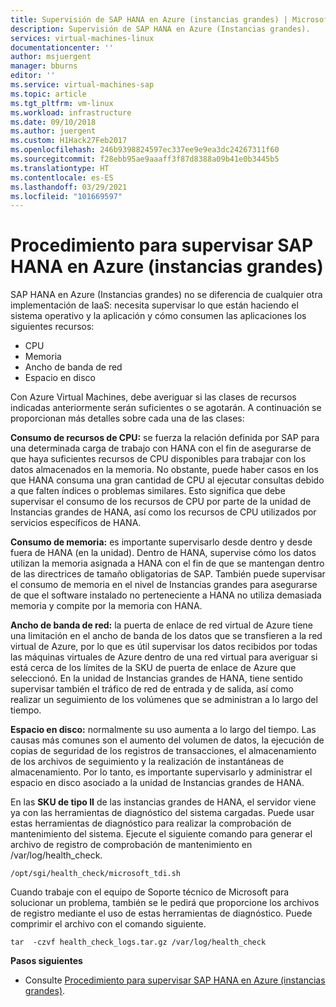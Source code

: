```yaml
---
title: Supervisión de SAP HANA en Azure (instancias grandes) | Microsoft Docs
description: Supervisión de SAP HANA en Azure (Instancias grandes).
services: virtual-machines-linux
documentationcenter: ''
author: msjuergent
manager: bburns
editor: ''
ms.service: virtual-machines-sap
ms.topic: article
ms.tgt_pltfrm: vm-linux
ms.workload: infrastructure
ms.date: 09/10/2018
ms.author: juergent
ms.custom: H1Hack27Feb2017
ms.openlocfilehash: 246b9398824597ec337ee9e9ea3dc24267311f60
ms.sourcegitcommit: f28ebb95ae9aaaff3f87d8388a09b41e0b3445b5
ms.translationtype: HT
ms.contentlocale: es-ES
ms.lasthandoff: 03/29/2021
ms.locfileid: "101669597"
---
```

# <a name="how-to-monitor-sap-hana-large-instances-on-azure"></a>Procedimiento para supervisar SAP HANA en Azure (instancias grandes)

SAP HANA en Azure (Instancias grandes) no se diferencia de cualquier otra implementación de IaaS: necesita supervisar lo que están haciendo el sistema operativo y la aplicación y cómo consumen las aplicaciones los siguientes recursos:

- CPU
- Memoria
- Ancho de banda de red
- Espacio en disco

Con Azure Virtual Machines, debe averiguar si las clases de recursos indicadas anteriormente serán suficientes o se agotarán. A continuación se proporcionan más detalles sobre cada una de las clases:

**Consumo de recursos de CPU:** se fuerza la relación definida por SAP para una determinada carga de trabajo con HANA con el fin de asegurarse de que haya suficientes recursos de CPU disponibles para trabajar con los datos almacenados en la memoria. No obstante, puede haber casos en los que HANA consuma una gran cantidad de CPU al ejecutar consultas debido a que falten índices o problemas similares. Esto significa que debe supervisar el consumo de los recursos de CPU por parte de la unidad de Instancias grandes de HANA, así como los recursos de CPU utilizados por servicios específicos de HANA.

**Consumo de memoria:** es importante supervisarlo desde dentro y desde fuera de HANA (en la unidad). Dentro de HANA, supervise cómo los datos utilizan la memoria asignada a HANA con el fin de que se mantengan dentro de las directrices de tamaño obligatorias de SAP. También puede supervisar el consumo de memoria en el nivel de Instancias grandes para asegurarse de que el software instalado no perteneciente a HANA no utiliza demasiada memoria y compite por la memoria con HANA.

**Ancho de banda de red:** la puerta de enlace de red virtual de Azure tiene una limitación en el ancho de banda de los datos que se transfieren a la red virtual de Azure, por lo que es útil supervisar los datos recibidos por todas las máquinas virtuales de Azure dentro de una red virtual para averiguar si está cerca de los límites de la SKU de puerta de enlace de Azure que seleccionó. En la unidad de Instancias grandes de HANA, tiene sentido supervisar también el tráfico de red de entrada y de salida, así como realizar un seguimiento de los volúmenes que se administran a lo largo del tiempo.

**Espacio en disco:** normalmente su uso aumenta a lo largo del tiempo. Las causas más comunes son el aumento del volumen de datos, la ejecución de copias de seguridad de los registros de transacciones, el almacenamiento de los archivos de seguimiento y la realización de instantáneas de almacenamiento. Por lo tanto, es importante supervisarlo y administrar el espacio en disco asociado a la unidad de Instancias grandes de HANA.

En las **SKU de tipo II** de las instancias grandes de HANA, el servidor viene ya con las herramientas de diagnóstico del sistema cargadas. Puede usar estas herramientas de diagnóstico para realizar la comprobación de mantenimiento del sistema. Ejecute el siguiente comando para generar el archivo de registro de comprobación de mantenimiento en /var/log/health_check.
```
/opt/sgi/health_check/microsoft_tdi.sh
```
Cuando trabaje con el equipo de Soporte técnico de Microsoft para solucionar un problema, también se le pedirá que proporcione los archivos de registro mediante el uso de estas herramientas de diagnóstico. Puede comprimir el archivo con el comando siguiente.
```
tar  -czvf health_check_logs.tar.gz /var/log/health_check
```

**Pasos siguientes**

- Consulte [Procedimiento para supervisar SAP HANA en Azure (instancias grandes)](./hana-monitor-troubleshoot.md).
